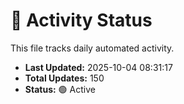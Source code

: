 # 🤖 Activity Status

This file tracks daily automated activity.

- **Last Updated:** 2025-10-04 08:31:17
- **Total Updates:** 150
- **Status:** 🟢 Active
